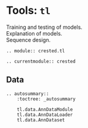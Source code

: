 # Tools: `tl`

Training and testing of models.  
Explanation of models.  
Sequence design.   

```{eval-rst}
.. module:: crested.tl
```

```{eval-rst}
.. currentmodule:: crested
```

## Data

```{eval-rst}
.. autosummary::
    :toctree: _autosummary

    tl.data.AnnDataModule
    tl.data.AnnDataLoader
    tl.data.AnnDataset
```
